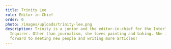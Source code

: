 ```yaml
---
title: Trinity Lee
role: Editor-in-Chief
order: 0
photo: /images/uploads/trinity-lee.png
description: Trinity is a junior and the editor-in-chief for the Interlake
  Inquirer. Other than journalism, she loves painting and baking. She is looking
  forward to meeting new people and writing more articles!
---
```

